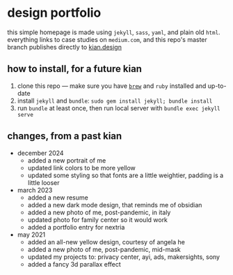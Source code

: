 # design portfolio 
this simple homepage is made using `jekyll`, `sass`, `yaml`, and plain old `html`. everything links to case studies on `medium.com`, and this repo's master branch publishes directly to [kian.design](https://kian.design)

## how to install, for a future kian
1. clone this repo — make sure you have [`brew`](https://brew.sh/) and `ruby` installed and up-to-date
2. install `jekyll` and `bundle`: `sudo gem install jekyll; bundle install`
3. run `bundle` at least once, then run local server with `bundle exec jekyll serve` 

## changes, from a past kian
- december 2024
  - added a new portrait of me
  - updated link colors to be more yellow
  - updated some styling so that fonts are a little weightier, padding is a little looser
- march 2023
  - added a new resume
  - added a new dark mode design, that reminds me of obsidian
  - added a new photo of me, post-pandemic, in italy
  - updated photo for family center so it would work
  - added a portfolio entry for nextria
- may 2021
  - added an all-new yellow design, courtesy of angela he
  - added a new photo of me, post-pandemic, mid-mask
  - updated my projects to: privacy center, ayi, ads, makersights, sony
  - added a fancy 3d parallax effect

